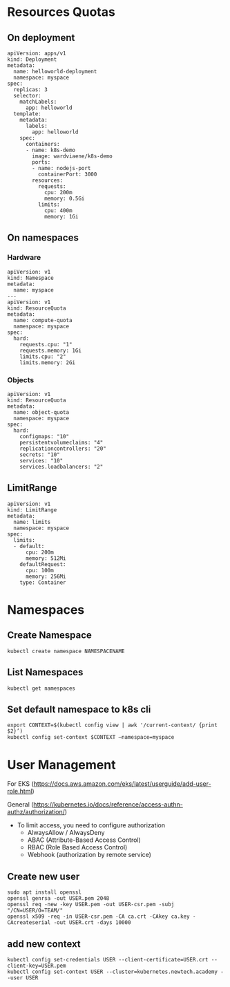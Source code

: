 # Resources Quotas
## On deployment
```
apiVersion: apps/v1
kind: Deployment
metadata:
  name: helloworld-deployment
  namespace: myspace
spec:
  replicas: 3
  selector:
    matchLabels:
      app: helloworld
  template:
    metadata:
      labels:
        app: helloworld
    spec:
      containers:
      - name: k8s-demo
        image: wardviaene/k8s-demo
        ports:
        - name: nodejs-port
          containerPort: 3000
        resources:
          requests:
            cpu: 200m
            memory: 0.5Gi
          limits:
            cpu: 400m
            memory: 1Gi
```

## On namespaces
### Hardware
```
apiVersion: v1
kind: Namespace
metadata:
  name: myspace
---
apiVersion: v1
kind: ResourceQuota
metadata:
  name: compute-quota
  namespace: myspace
spec:
  hard:
    requests.cpu: "1"
    requests.memory: 1Gi
    limits.cpu: "2"
    limits.memory: 2Gi
```

### Objects
```
apiVersion: v1
kind: ResourceQuota
metadata:
  name: object-quota
  namespace: myspace
spec:
  hard:
    configmaps: "10"
    persistentvolumeclaims: "4"
    replicationcontrollers: "20"
    secrets: "10"
    services: "10"
    services.loadbalancers: "2"
```

## LimitRange
```
apiVersion: v1
kind: LimitRange
metadata:
  name: limits
  namespace: myspace
spec:
  limits:
  - default:
      cpu: 200m
      memory: 512Mi
    defaultRequest:
      cpu: 100m
      memory: 256Mi
    type: Container
```

# Namespaces

## Create Namespace
```
kubectl create namespace NAMESPACENAME
```

## List Namespaces
```
kubectl get namespaces
```

## Set default namespace to k8s cli
```
export CONTEXT=$(kubectl config view | awk '/current-context/ {print $2}’)
kubectl config set-context $CONTEXT —namespace=myspace
```

# User Management

For EKS (https://docs.aws.amazon.com/eks/latest/userguide/add-user-role.html)

General (https://kubernetes.io/docs/reference/access-authn-authz/authorization/)

* To limit access, you need to configure authorization
  * AlwaysAllow / AlwaysDeny
  * ABAC (Attribute-Based Access Control)
  * RBAC (Role Based Access Control)
  * Webhook (authorization by remote service)

## Create new user
```
sudo apt install openssl
openssl genrsa -out USER.pem 2048
openssl req -new -key USER.pem -out USER-csr.pem -subj "/CN=USER/O=TEAM/"
openssl x509 -req -in USER-csr.pem -CA ca.crt -CAkey ca.key -CAcreateserial -out USER.crt -days 10000
```
## add new context
```
kubectl config set-credentials USER --client-certificate=USER.crt --client-key=USER.pem
kubectl config set-context USER --cluster=kubernetes.newtech.academy --user USER
```